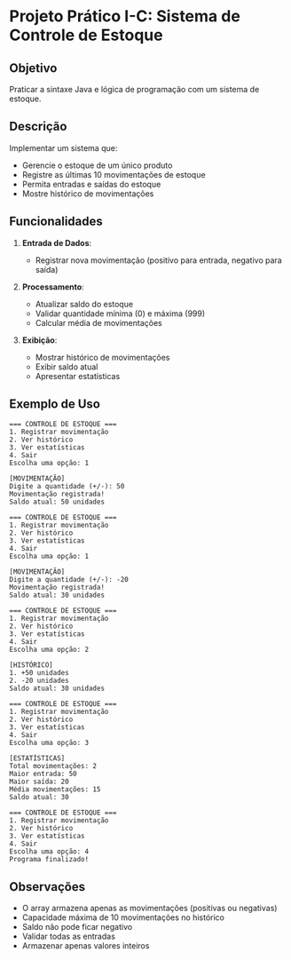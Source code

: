 # Projeto Prático I-C: Sistema de Controle de Estoque

## Objetivo
Praticar a sintaxe Java e lógica de programação com um sistema de estoque.

## Descrição
Implementar um sistema que:
- Gerencie o estoque de um único produto
- Registre as últimas 10 movimentações de estoque
- Permita entradas e saídas do estoque
- Mostre histórico de movimentações

## Funcionalidades
1. **Entrada de Dados**:
   - Registrar nova movimentação (positivo para entrada, negativo para saída)

2. **Processamento**:
   - Atualizar saldo do estoque
   - Validar quantidade mínima (0) e máxima (999)
   - Calcular média de movimentações

3. **Exibição**:
   - Mostrar histórico de movimentações
   - Exibir saldo atual
   - Apresentar estatísticas

## Exemplo de Uso
```
=== CONTROLE DE ESTOQUE ===
1. Registrar movimentação
2. Ver histórico
3. Ver estatísticas
4. Sair
Escolha uma opção: 1

[MOVIMENTAÇÃO]
Digite a quantidade (+/-): 50
Movimentação registrada!
Saldo atual: 50 unidades

=== CONTROLE DE ESTOQUE ===
1. Registrar movimentação
2. Ver histórico
3. Ver estatísticas
4. Sair
Escolha uma opção: 1

[MOVIMENTAÇÃO]
Digite a quantidade (+/-): -20
Movimentação registrada!
Saldo atual: 30 unidades

=== CONTROLE DE ESTOQUE ===
1. Registrar movimentação
2. Ver histórico
3. Ver estatísticas
4. Sair
Escolha uma opção: 2

[HISTÓRICO]
1. +50 unidades
2. -20 unidades
Saldo atual: 30 unidades

=== CONTROLE DE ESTOQUE ===
1. Registrar movimentação
2. Ver histórico
3. Ver estatísticas
4. Sair
Escolha uma opção: 3

[ESTATÍSTICAS]
Total movimentações: 2
Maior entrada: 50
Maior saída: 20
Média movimentações: 15
Saldo atual: 30

=== CONTROLE DE ESTOQUE ===
1. Registrar movimentação
2. Ver histórico
3. Ver estatísticas
4. Sair
Escolha uma opção: 4
Programa finalizado!
```

## Observações
- O array armazena apenas as movimentações (positivas ou negativas)
- Capacidade máxima de 10 movimentações no histórico
- Saldo não pode ficar negativo
- Validar todas as entradas
- Armazenar apenas valores inteiros
